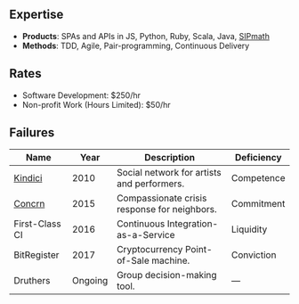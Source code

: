 ## Expertise
- **Products**: SPAs and APIs in JS, Python, Ruby, Scala, Java, [SIPmath](https://www.probabilitymanagement.org/sipmath)
- **Methods**: TDD, Agile, Pair-programming, Continuous Delivery

## Rates
- Software Development: $250/hr
- Non-profit Work (Hours Limited): $50/hr

## Failures
| Name           | Year    | Description                                  | Deficiency |
|----------------|---------|----------------------------------------------|------------|
| [Kindici](https://angel.co/company/kindici)        | 2010    | Social network for artists and performers.   | Competence |
| [Concrn](https://concrn.org/)         | 2015    | Compassionate crisis response for neighbors. | Commitment |
| First-Class CI | 2016    | Continuous Integration-as-a-Service          | Liquidity  |
| BitRegister    | 2017    | Cryptocurrency Point-of-Sale machine.        | Conviction |
| Druthers       | Ongoing | Group decision-making tool.                  |          — |
